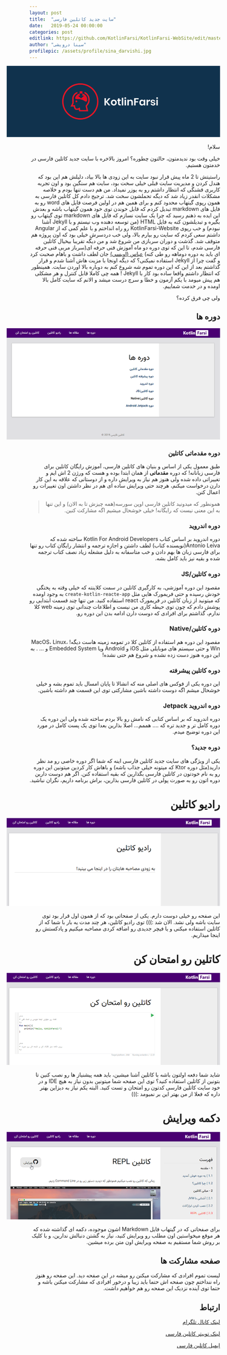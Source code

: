 ```yaml
---
layout: post
title:  "سایت جدید کاتلین فارسی"
date:   2019-05-24 00:00:00
categories: post
editlink: https://github.com/KotlinFarsi/KotlinFarsi-WebSite/edit/master/_posts/2019-05-24-new-kotlinfarsi/2019-05-24-new-kotlinfarsi.md
author: "سینا درویشی"
profilepic: /assets/profile/sina_darvishi.jpg
---
```


<div dir="rtl" markdown="1">

<p style="width: calc(100% + 60px);">
<img src="\assets\img\posts\2019-05-24-new-kotlinfarsi\kotlinfarsi-back-full.jpg" />
</p>

سلام!

خیلی وقت بود ندیدمتون، حالتون چطوره؟ امروز بالاخره با سایت جدید کاتلین فارسی در خدمتون هستیم.

راستیتش تا 2 ماه پیش قرار نبود سایت به این زودی ها بالا بیاد، دلیلش هم این بود که هندل کردن و مدیریت سایت قبلی خیلی سخت بود، سایت هم سنگین بود و اون تجربه کاربری قشنگی که انتظار داشتم رو به یوزر نمیداد. من هم دست تنها بودم و خلاصه مشکلات انقدر زیاد شد که دیگه تحملشون سخت شد. ترجیج دادم کل کاتلین فارسی به همون رپوی گیتهاب محدود کنم و برای همین هم در اولین فرصت فایل های word رو به فایل های markdown تبدیل کردم که قابل خوندن توی خود همون گیتهاب باشه و بعدش این ایده به ذهنم رسید که چرا یک سایت نسازم که فایل های markdown توی گیتهاب رو بگیره و تبدیلشون کنه به فایل HTML (من توسعه دهنده وب نیستم و با Jekyll آشنا نبودم) و خب رپوی KotlinFarsi-Website رو راه انداختم و با علم کمی که از Angular داشتم سعی کردم که سایت رو بیارم بالا، ولی خب دردسرش خیلی بود که اون پروژه هم متوقف شد. گذشت و دوران سربازی من شروع شد و من دیگه تقریبا بیخیال کاتلین فارسی شدم، تا این که توی دوره دو ماه آموزش فنی حرفه ای(سرباز مربی فنی حرفه ای باید یه دوره دوماهه رو طی کنه) [عباس (اویسی)](https://abbas.oveissi.ir/) جان لطف داشت و باهام صحبت کرد و گفت چرا از Jekyll استفاده نمیکنی؟ که دیگه اونجا با مزیت هاش آشنا شدم و قرار گذاشتم بعد از این که این دوره تموم شه شروع کنم به دوباره بالا اوردن سایت. همینطور که انتظار داشتم واقعا ساده بود کار با Jekyll ! همه چی کاملا قابل کنترل و هر مشکلی هم پیش میومد با یکم آزمون و خطا و سرچ درست میشد و الانم که سایت کامل بالا اومده و در خدمت شماییم.

 ولی چی فرق کرده؟

## دوره ها

<p style="width: calc(100% + 60px);">
<img src="\assets\img\posts\2019-05-24-new-kotlinfarsi\tutorials.png" />
</p>

### دوره مقدماتی کاتلین

طبق معمول یکی از اساس و بنیان های کاتلین فارسی، آموزش رایگان کاتلین برای فارسی زبانانه! که دوره **مقدماتی** از همان ابتدا بوده و هست که ورژن 2 اش ایم و تغییراتی داده شده ولی هنوز هم نیاز به ویرایش داره و از دوستانی که علاقه به این کار دارن درخواست میکنم، هرچند حتی ویرایش ساده ای هم در نظر داشتن اون تغییرات رو اعمال کنن.

> همونطور که میدونید کاتلین فارسی اوپن سورسه(همه چیزش تا به الان) و این تنها به این معنی نیست که رایگانه! خیلی خوشحال میشیم اگه مشارکت کنین.

### دوره اندروید

دوره اندروید بر اساس کتاب Kotlin For Android Developers ساخته شده که Antonio Leiva(نویسنده کتاب) لطف داشتن و اجازه ترجمه و انتشار رایگان کتاب رو تنها برای فارسی زبان ها بهم دادن و خب متاسفانه به دلیل مشغله زیاد نصف کتاب ترجمه شده و بقیه نیز باید کامل بشه.

### دوره کاتلین/JS

مقصود این دوره آموزشی، به کارگیری کاتلین در سمت کلاینته که خیلی وقته به پختگی خودش رسیده و حتی فریمورک هایی مثل `create-kotlin-reacte-app` به وجود اومده که میتونید از زبان کاتلین در فریمورک react استفاده کنید. من تنها چند قسمت ابتدایی رو پوشش دادم که چون توی حیطه کاری من نیست و اطلاعات چندانی توی زمینه web کلا ندارم، گذاشتم برای افرادی که دوست دارن ادامه بدن این دوره رو.

### دوره کاتلین/Native

مقصود این دوره هم استفاده از کاتلین کلا در تمومه زمینه هاست دیگه! MacOS، Linux، Win و حتی سیستم های موبایلی مثل iOS و Android ویا Embedded System و ... . به این دوره هنوز دست زده نشده و شروع هم حتی نشده!

### دوره کاتلین پیشرفته

این دوره یکی از فوکس های اصلی منه که انشالا تا پایان امسال باید تموم بشه و خیلی خوشحال میشم اگه دوست داشته باشین مشارکتی توی این قسمت هم داشته باشین.

### دوره اندروید Jetpack

دوره اندروید که بر اساس کتابی که نامش رو بالا بردم ساخته شده ولی این دوره یک دوره کامل تر و جدید تره که .... هممم... اصلا بذارین بعدا توی یک پست کامل در مورد این دوره توضیح میدم.



### دوره جدید؟

یکی از ویژگی های سایت جدید کاتلین فارسی اینه که شما اگر دوره خاصی رو مد نظر دارید(مثل دوره Ktor که میتونه خیلی جذاب باشه) و باهاش کار کردین میتونین این دوره رو به نام خودتون در کاتلین فارسی بگذارین که بقیه استفاده کنن. اگر هم دوست دارین دوره اتون رو به صورت پولی در کاتلین فارسی بذارین، براش برنامه داریم، نگران نباشید.



# رادیو کاتلین

<p style="width: calc(100% + 60px);">
<img src="\assets\img\posts\2019-05-24-new-kotlinfarsi\radio-kotlin-farsi.png" />
</p>

این صفحه رو خیلی دوست دارم. یکی از صفحاتی بود که از همون اول قرار بود توی سایت باشه ولی نشد. الان شد :))) توی رادیو کاتلین، هر چند مدت یه بار با شما که از کاتلین استفاده میکنی و یا فیچر جدیدی رو اضافه کردی مصاحبه میکنیم و پادکستش رو اینجا میذاریم.



# کاتلین رو امتحان کن

<p style="width: calc(100% + 60px);">
<img src="\assets\img\posts\2019-05-24-new-kotlinfarsi\try-it.png" />
</p>

شاید شما دفعه اولتون باشه با کاتلین آشنا میشین، باید همه پیشنیاز ها رو نصب کنین تا بتونین از کاتلین استفاده کنید؟ توی این صفحه شما میتونین بدون نیاز به هیچ IDE و در خود سایت کاتلین فارسی کدتون رو امتحان و تست کنید. البته یکم نیاز به دیزاین بهتر داره که فعلا از من بهتر این بر نمیومد :)))



# دکمه ویرایش

<p style="width: calc(100% + 60px);">
<img src="\assets\img\posts\2019-05-24-new-kotlinfarsi\edit-github-btn.png" />
</p>

برای صفحاتی که در گیتهاب فایل Markdown اشون موجوده، دکمه ای گذاشته شده که هر موقع میخواستین اون مطلب رو ویرایش کنید، نیاز به گشتن دنبالش ندارین، و با کلیک بر روش شما مستقیم به صفحه ویرایش اون متن برده میشین.

## صفحه مشارکت ها

لیست تموم افرادی که مشارکت میکنن رو میشه در این صفحه دید. این صفحه رو هنوز راه ننداختم چون صفحه اش حتما باید زیبا و درخور افرادی که مشارکت میکنن باشه و حتما توی آینده نزدیک این صفحه رو هم خواهیم داشت.

## ارتباط

[لینک کانال تلگرام](https://t.me/s/KotlinFarsi)

[لینک توییتر کاتلین فارسی](https://twitter.com/KotlinFarsi)

[ایمیل کاتلین فارسی](kotlinfarsi@gmail.com)


</div>

